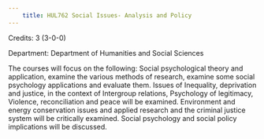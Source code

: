 ```yaml
---
    title: HUL762 Social Issues- Analysis and Policy
---
```

Credits: 3 (3-0-0)

Department: Department of Humanities and Social Sciences

The courses will focus on the following: Social psychological theory and application, examine the various methods of research, examine some social psychology applications and evaluate them. Issues of Inequality, deprivation and justice, in the context of Intergroup relations, Psychology of legitimacy, Violence, reconciliation and peace will be examined. Environment and energy conservation issues and applied research and the criminal justice system will be critically examined. Social psychology and social policy implications will be discussed.
